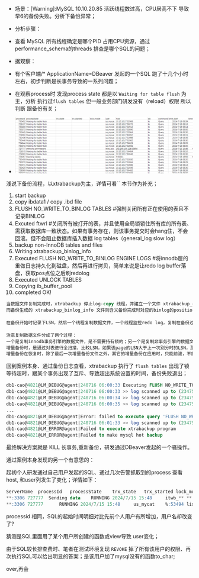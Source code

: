 - 场景：[Warning]:MySQL 10.10.20.85 活跃线程数过高，CPU居高不下 导致早6的备份失败。分析下备份异常；

- 分析步骤：

- 查看 MySQL 所有线程确定是哪个PID 占用CPU资源，通过performance_schema的threads 排查是哪个SQL的问题；

- 据观察：

- 有个客户端/* ApplicationName=DBeaver 发起的一个SQL 跑了十几个小时左右，初步判断是长事务导致的一系列问题；

- 在观察process时 发现process state 都是以 `Waiting for table flush` 为主，分析 执行过`flush tables`  但一般业务部门研发没有（reload）权限  所以判断 跟备份有关；

- ![image-20240716154827929](./imgs/image-20240716154827929.png)



浅说下备份流程，以xtrabackup为主，详情可看`` 本节作为补充；

1. start backup
2. copy ibdata1 / copy .ibd file
3. FLUSH NO_WRITE_TO_BINLOG TABLES  #强制关闭所有正在使用的表且不记录BINLOG
4. Excuted ftwrl #关闭所有被打开的表，并且使用全局锁锁住所有库的所有表、需获取数据库一致状态。如果有事务存在，则该事务提交时会hang住，不会回滚。但不会阻止数据库插入数据 log tables（general_log slow log）
5. backup non-InnoDB tables and files
6. Writing xtrabackup_binlog_info
7. Executed FLUSH NO_WRITE_TO_BINLOG ENGINE LOGS #将innodb层的重做日志持久化到磁盘，然后再进行拷贝，简单来说是让redo log buffer落盘，获取pos点位之后刷redolog
8. Executed UNLOCK TABLES
9. Copying ib_buffer_pool
9. completed OK!

```sql
当数据文件复制完成时，xtrabackup 停止log-copy 线程，并建立一个文件 xtrabackup_checkpoints记录备份的类型，开始时的lsn和结束时的lsn等信息。
而备份生成的 xtrabackup_binlog_info 文件则含义备份完成时对应的binlog的position信息，类似于：mysql-bin.000002        120
 
在备份开始时记录下LSN，然后一个线程复制数据文件，一个线程监控redo log，复制在备份过程中新产生的redo log。虽然我们的到的数据文件显然不是一致性的，但是利用innodb的crash-recovery功能，应用备份过程中产生的redo log文件，就能得到备份完成时那一刻对应的一致性的数据。
 
注意复制数据文件分成了两个过程：
一个是复制innodb事务引擎的数据文件，是不需要持有锁的；另一个是复制非事务引擎的数据文件和table的定义文件.frm，复制这些文件时，是需要先通过FTWRL，然后在进行复制的，所以会导致整个数据库被阻塞。
增量备份时，是通过对表进行全扫描，比较LSN，如果该page的LSN大于上一次别分时的LSN，那么就将该page复制到table_name.ibd.delta文件中。回复时.delta会和redo log应用到全备是的数据文件中。
增量备份在恢复时，除了最后一次增量备份文件之外，其它的增量备份在应用时，只能前滚，不能执行回滚操作，因为没有提交的事务，可能在下一个增量备份中进行了提交，如果你在上一个增量备份时回滚了，那么下一个增量备份应用时，显然就报错了，因为他无法提交事务，该事务以及被回滚了。
```



回到案例本身、通过备份日志查看，xtrabackup 执行了 `flush tables` 出现了锁等待超时，跟某个事务出现了互斥、导致超出系统设置的时间，备份失败退出；

```sql
db1-cao@4821@LM_DEBUG@agent|240716 06:00:33 Executing FLUSH NO_WRITE_TO_BINLOG TABLES...
db1-cao@4821@LM_DEBUG@agent|240716 06:00:33 >> log scanned up to (234756330145)
db1-cao@4821@LM_DEBUG@agent|240716 06:00:34 >> log scanned up to (234756330145)
db1-cao@4821@LM_DEBUG@agent|240716 06:00:35 >> log scanned up to (234756330145)
...
db1-cao@4821@LM_DEBUG@agent|Error: failed to execute query 'FLUSH NO_WRITE_TO_BINLOG TABLES': 1205 (HY000) Lock wait timeout exceeded; try restarting transaction
db1-cao@4821@LM_DEBUG@agent|240716 06:01:33 >> log scanned up to (234756331139)
db1-cao@4821@LM_ERROR@agent|Failed to execute xtrabackup program
db1-cao@4821@LM_ERROR@agent|Failed to make mysql hot backup
```



最终解决方案就是 KILL 长事务,重新备份，研发通过DBeaver发起的一个骚操作。



通过案例本身发现的另一个有意思的：

起初个人研发通过自己用户发起的SQL、通过几次告警抓取到的process 查看 host, 和user列发生了变化；详情如下：

```sql
ServerName	processId	processState	trx_state	trx_started	lock_mode	user	host	db	command	time_start	time_elapsed
**:3306	727777	Sending data	RUNNING	2024/7/15 15:48		itwb_**	**:53494	lis	Query	2024/7/15 15:48	60287
**:3306	727777		RUNNING	2024/7/15 15:48		us_mycat	%:53494	lis	Query	2024/7/15 15:48	60647
```

processid 相同，SQL的起始时间明细对比先前个人用户有所增加，用户名却改变了?

猜测是SQL里面用了某个用户所创建的函数或view导致 user变化；

由于SQL较长排查费时、笔者在测试环境复现 `REVOKE` 掉了所有该用户的权限、再次执行SQL可以给出明显的答案；是该用户加了mysql没有的函数to_char;

over,再会

 
